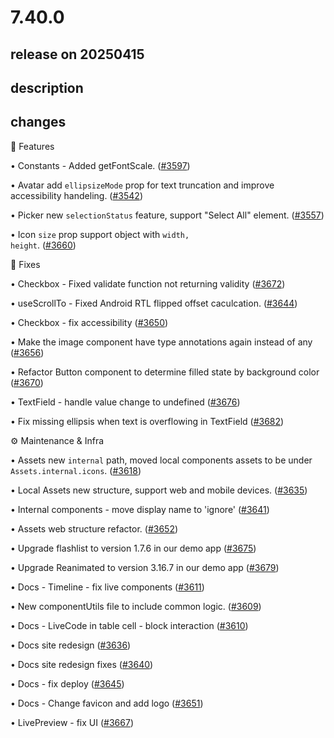# 7.40.0

## release on 20250415

## description

## changes

🎁 Features

• Constants - Added getFontScale. (<a class="issue-link js-issue-link" data-error-text="Failed to load title" data-id="2910418057" data-permission-text="Title is private" data-url="https://github.com/wix/react-native-ui-lib/issues/3597" data-hovercard-type="pull_request" data-hovercard-url="/wix/react-native-ui-lib/pull/3597/hovercard" href="https://github.com/wix/react-native-ui-lib/pull/3597">#3597</a>)

• Avatar add <code>ellipsizeMode</code> prop for text truncation and improve accessibility handeling. (<a class="issue-link js-issue-link" data-error-text="Failed to load title" data-id="2889535363" data-permission-text="Title is private" data-url="https://github.com/wix/react-native-ui-lib/issues/3542" data-hovercard-type="pull_request" data-hovercard-url="/wix/react-native-ui-lib/pull/3542/hovercard" href="https://github.com/wix/react-native-ui-lib/pull/3542">#3542</a>)

• Picker new <code>selectionStatus</code> feature, support "Select All" element. (<a class="issue-link js-issue-link" data-error-text="Failed to load title" data-id="2899952331" data-permission-text="Title is private" data-url="https://github.com/wix/react-native-ui-lib/issues/3557" data-hovercard-type="pull_request" data-hovercard-url="/wix/react-native-ui-lib/pull/3557/hovercard" href="https://github.com/wix/react-native-ui-lib/pull/3557">#3557</a>)

• Icon <code>size</code> prop support object with <code>width, height</code>. (<a class="issue-link js-issue-link" data-error-text="Failed to load title" data-id="2958718695" data-permission-text="Title is private" data-url="https://github.com/wix/react-native-ui-lib/issues/3660" data-hovercard-type="pull_request" data-hovercard-url="/wix/react-native-ui-lib/pull/3660/hovercard" href="https://github.com/wix/react-native-ui-lib/pull/3660">#3660</a>)

🔧 Fixes

• Checkbox - Fixed validate function not returning validity (<a class="issue-link js-issue-link" data-error-text="Failed to load title" data-id="2966340947" data-permission-text="Title is private" data-url="https://github.com/wix/react-native-ui-lib/issues/3672" data-hovercard-type="pull_request" data-hovercard-url="/wix/react-native-ui-lib/pull/3672/hovercard" href="https://github.com/wix/react-native-ui-lib/pull/3672">#3672</a>)

• useScrollTo - Fixed Android RTL flipped offset caculcation. (<a class="issue-link js-issue-link" data-error-text="Failed to load title" data-id="2941193345" data-permission-text="Title is private" data-url="https://github.com/wix/react-native-ui-lib/issues/3644" data-hovercard-type="pull_request" data-hovercard-url="/wix/react-native-ui-lib/pull/3644/hovercard" href="https://github.com/wix/react-native-ui-lib/pull/3644">#3644</a>)

• Checkbox - fix accessibility (<a class="issue-link js-issue-link" data-error-text="Failed to load title" data-id="2942313699" data-permission-text="Title is private" data-url="https://github.com/wix/react-native-ui-lib/issues/3650" data-hovercard-type="pull_request" data-hovercard-url="/wix/react-native-ui-lib/pull/3650/hovercard" href="https://github.com/wix/react-native-ui-lib/pull/3650">#3650</a>)

• Make the image component have type annotations again instead of any (<a class="issue-link js-issue-link" data-error-text="Failed to load title" data-id="2951811239" data-permission-text="Title is private" data-url="https://github.com/wix/react-native-ui-lib/issues/3656" data-hovercard-type="pull_request" data-hovercard-url="/wix/react-native-ui-lib/pull/3656/hovercard" href="https://github.com/wix/react-native-ui-lib/pull/3656">#3656</a>)

• Refactor Button component to determine filled state by background color (<a class="issue-link js-issue-link" data-error-text="Failed to load title" data-id="2963450359" data-permission-text="Title is private" data-url="https://github.com/wix/react-native-ui-lib/issues/3670" data-hovercard-type="pull_request" data-hovercard-url="/wix/react-native-ui-lib/pull/3670/hovercard" href="https://github.com/wix/react-native-ui-lib/pull/3670">#3670</a>)

• TextField - handle value change to undefined (<a class="issue-link js-issue-link" data-error-text="Failed to load title" data-id="2976350226" data-permission-text="Title is private" data-url="https://github.com/wix/react-native-ui-lib/issues/3676" data-hovercard-type="pull_request" data-hovercard-url="/wix/react-native-ui-lib/pull/3676/hovercard" href="https://github.com/wix/react-native-ui-lib/pull/3676">#3676</a>)

• Fix missing ellipsis when text is overflowing in TextField (<a class="issue-link js-issue-link" data-error-text="Failed to load title" data-id="2981806631" data-permission-text="Title is private" data-url="https://github.com/wix/react-native-ui-lib/issues/3682" data-hovercard-type="pull_request" data-hovercard-url="/wix/react-native-ui-lib/pull/3682/hovercard" href="https://github.com/wix/react-native-ui-lib/pull/3682">#3682</a>)

⚙️ Maintenance & Infra

• Assets new <code>internal</code> path, moved local components assets to be under <code>Assets.internal.icons</code>. (<a class="issue-link js-issue-link" data-error-text="Failed to load title" data-id="2922932843" data-permission-text="Title is private" data-url="https://github.com/wix/react-native-ui-lib/issues/3618" data-hovercard-type="pull_request" data-hovercard-url="/wix/react-native-ui-lib/pull/3618/hovercard" href="https://github.com/wix/react-native-ui-lib/pull/3618">#3618</a>)

• Local Assets new structure, support web and mobile devices. (<a class="issue-link js-issue-link" data-error-text="Failed to load title" data-id="2928618116" data-permission-text="Title is private" data-url="https://github.com/wix/react-native-ui-lib/issues/3635" data-hovercard-type="pull_request" data-hovercard-url="/wix/react-native-ui-lib/pull/3635/hovercard" href="https://github.com/wix/react-native-ui-lib/pull/3635">#3635</a>)

• Internal components - move display name to 'ignore' (<a class="issue-link js-issue-link" data-error-text="Failed to load title" data-id="2941000913" data-permission-text="Title is private" data-url="https://github.com/wix/react-native-ui-lib/issues/3641" data-hovercard-type="pull_request" data-hovercard-url="/wix/react-native-ui-lib/pull/3641/hovercard" href="https://github.com/wix/react-native-ui-lib/pull/3641">#3641</a>)

• Assets web structure refactor. (<a class="issue-link js-issue-link" data-error-text="Failed to load title" data-id="2943042482" data-permission-text="Title is private" data-url="https://github.com/wix/react-native-ui-lib/issues/3652" data-hovercard-type="pull_request" data-hovercard-url="/wix/react-native-ui-lib/pull/3652/hovercard" href="https://github.com/wix/react-native-ui-lib/pull/3652">#3652</a>)

• Upgrade flashlist to version 1.7.6 in our demo app (<a class="issue-link js-issue-link" data-error-text="Failed to load title" data-id="2968607388" data-permission-text="Title is private" data-url="https://github.com/wix/react-native-ui-lib/issues/3675" data-hovercard-type="pull_request" data-hovercard-url="/wix/react-native-ui-lib/pull/3675/hovercard" href="https://github.com/wix/react-native-ui-lib/pull/3675">#3675</a>)

• Upgrade Reanimated to version 3.16.7 in our demo app (<a class="issue-link js-issue-link" data-error-text="Failed to load title" data-id="2978584746" data-permission-text="Title is private" data-url="https://github.com/wix/react-native-ui-lib/issues/3679" data-hovercard-type="pull_request" data-hovercard-url="/wix/react-native-ui-lib/pull/3679/hovercard" href="https://github.com/wix/react-native-ui-lib/pull/3679">#3679</a>)

• Docs - Timeline - fix live components (<a class="issue-link js-issue-link" data-error-text="Failed to load title" data-id="2913876425" data-permission-text="Title is private" data-url="https://github.com/wix/react-native-ui-lib/issues/3611" data-hovercard-type="pull_request" data-hovercard-url="/wix/react-native-ui-lib/pull/3611/hovercard" href="https://github.com/wix/react-native-ui-lib/pull/3611">#3611</a>)

• New componentUtils file to include common logic. (<a class="issue-link js-issue-link" data-error-text="Failed to load title" data-id="2913196454" data-permission-text="Title is private" data-url="https://github.com/wix/react-native-ui-lib/issues/3609" data-hovercard-type="pull_request" data-hovercard-url="/wix/react-native-ui-lib/pull/3609/hovercard" href="https://github.com/wix/react-native-ui-lib/pull/3609">#3609</a>)

• Docs - LiveCode in table cell - block interaction (<a class="issue-link js-issue-link" data-error-text="Failed to load title" data-id="2913530838" data-permission-text="Title is private" data-url="https://github.com/wix/react-native-ui-lib/issues/3610" data-hovercard-type="pull_request" data-hovercard-url="/wix/react-native-ui-lib/pull/3610/hovercard" href="https://github.com/wix/react-native-ui-lib/pull/3610">#3610</a>)

• Docs site redesign (<a class="issue-link js-issue-link" data-error-text="Failed to load title" data-id="2931508871" data-permission-text="Title is private" data-url="https://github.com/wix/react-native-ui-lib/issues/3636" data-hovercard-type="pull_request" data-hovercard-url="/wix/react-native-ui-lib/pull/3636/hovercard" href="https://github.com/wix/react-native-ui-lib/pull/3636">#3636</a>)

• Docs site redesign fixes (<a class="issue-link js-issue-link" data-error-text="Failed to load title" data-id="2935089241" data-permission-text="Title is private" data-url="https://github.com/wix/react-native-ui-lib/issues/3640" data-hovercard-type="pull_request" data-hovercard-url="/wix/react-native-ui-lib/pull/3640/hovercard" href="https://github.com/wix/react-native-ui-lib/pull/3640">#3640</a>)

• Docs - fix deploy (<a class="issue-link js-issue-link" data-error-text="Failed to load title" data-id="2941211509" data-permission-text="Title is private" data-url="https://github.com/wix/react-native-ui-lib/issues/3645" data-hovercard-type="pull_request" data-hovercard-url="/wix/react-native-ui-lib/pull/3645/hovercard" href="https://github.com/wix/react-native-ui-lib/pull/3645">#3645</a>)

• Docs - Change favicon and add logo (<a class="issue-link js-issue-link" data-error-text="Failed to load title" data-id="2942590424" data-permission-text="Title is private" data-url="https://github.com/wix/react-native-ui-lib/issues/3651" data-hovercard-type="pull_request" data-hovercard-url="/wix/react-native-ui-lib/pull/3651/hovercard" href="https://github.com/wix/react-native-ui-lib/pull/3651">#3651</a>)

• LivePreview - fix UI (<a class="issue-link js-issue-link" data-error-text="Failed to load title" data-id="2960223001" data-permission-text="Title is private" data-url="https://github.com/wix/react-native-ui-lib/issues/3667" data-hovercard-type="pull_request" data-hovercard-url="/wix/react-native-ui-lib/pull/3667/hovercard" href="https://github.com/wix/react-native-ui-lib/pull/3667">#3667</a>)

